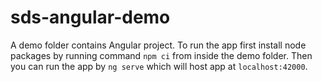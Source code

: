 # sds-angular-demo
A demo folder contains Angular project.
To run the app first install node packages by running command `npm ci` from inside the demo folder. 
Then you can run the app by `ng serve` which will host app at `localhost:42000`.

